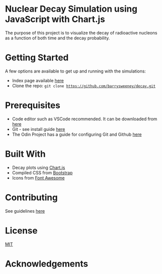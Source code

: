# Nuclear Decay Simulation using JavaScript with Chart.js 
The purpose of this project is to visualize the decay of radioactive nucleons as a function of both time and the decay probability. 
# Getting Started
A few options are available to get up and running with the simulations:
* Index page available [here](https://barrysweeney.github.io/decay/) 
* Clone the repo: <code>git clone https://github.com/barrysweeney/decay.git</code>
# Prerequisites
* Code editor such as VSCode recommended. It can be downloaded from [here](https://code.visualstudio.com/)
* Git - see install guide [here](https://git-scm.com/book/en/v2/Getting-Started-Installing-Git)
* The Odin Project has a guide for configuring Git and Github [here](https://www.theodinproject.com/courses/web-development-101/lessons/setting-up-git)
# Built With
* Decay plots using [Chart.js](https://www.chartjs.org/)
* Compiled CSS from [Bootstrap](https://getbootstrap.com/)
* Icons from [Font Awesome](https://fontawesome.com/)
# Contributing
See guidelines [here](https://github.com/barrysweeney/decay/blob/master/contributing.md)
# License
[MIT](https://github.com/barrysweeney/decay/blob/master/LICENSE)
# Acknowledgements
